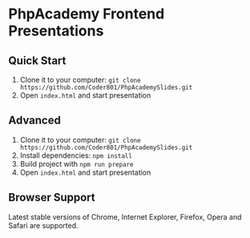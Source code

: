 # PhpAcademy Frontend Presentations 

## Quick Start

1. Clone it to your computer: `git clone https://github.com/Coder801/PhpAcademySlides.git`
2. Open `index.html` and start presentation

## Advanced

1. Clone it to your computer: `git clone https://github.com/Coder801/PhpAcademySlides.git`
2. Install dependencies: `npm install`
3. Build project with `npm run prepare`
4. Open `index.html` and start presentation

## Browser Support

Latest stable versions of Chrome, Internet Explorer, Firefox, Opera and Safari are supported.
